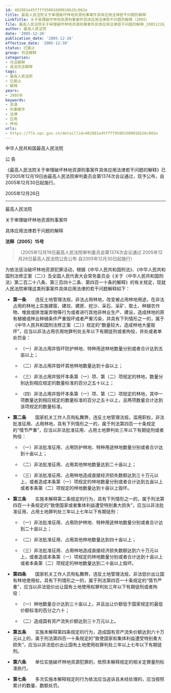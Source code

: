 ```yaml
---
id: 402881e45ffff95001600016b26c002e
title: 最高人民法院关于审理破坏林地资源刑事案件具体应用法律若干问题的解释
LinkTitle: 关于审理破坏林地资源刑事案件具体应用法律若干问题的解释（2005）
file: 最高人民法院关于审理破坏林地资源刑事案件具体应用法律若干问题的解释_20051226_402881e45ffff95001600016b26c002e.docx
author: 最高人民法院
date: '2005-12-26'
publication_date: '2005-12-26'
effective_date: '2005-12-30'
status: 已废止
group: 司法解释
categories:
- 司法解释
- 高法司法解释
tags:
- 最高人民法院
- 已废止
- 解释
years:
- 2005年
keywords:
- 资源
- 刑事案件
- 法律
- 应用
- 林地
urls:
- https://flk.npc.gov.cn/detail?id=402881e45ffff95001600016b26c002e
---
```


中华人民共和国最高人民法院

公 告

《最高人民法院关于审理破坏林地资源刑事案件具体应用法律若干问题的解释》已于2005年12月19日由最高人民法院审判委员会第1374次会议通过，现予公布，自2005年12月30日起施行。

2005年12月26日

---

最高人民法院

关于审理破坏林地资源刑事案件

具体应用法律若干问题的解释

**法释〔2005〕15号**

> （2005年12月19日最高人民法院审判委员会第1374次会议通过 2005年12月26日最高人民法院公告公布 自2005年12月30日起施行）

为依法惩治破坏林地资源犯罪活动，根据《中华人民共和国刑法》、《中华人民共和国刑法修正案（二）》及全国人民代表大会常务委员会《关于〈中华人民共和国刑法〉第二百二十八条、第三百四十二条、第四百一十条的解释》的有关规定，现就人民法院审理这类刑事案件具体应用法律的若干问题解释如下：

- **第一条**　　违反土地管理法规，非法占用林地，改变被占用林地用途，在非法占用的林地上实施建窑、建坟、建房、挖沙、采石、采矿、取土、种植农作物、堆放或排泄废弃物等行为或者进行其他非林业生产、建设，造成林地的原有植被或林业种植条件严重毁坏或者严重污染，并具有下列情形之一的，属于《中华人民共和国刑法修正案（二）》规定的“数量较大，造成林地大量毁坏”，应当以非法占用农用地罪判处五年以下有期徒刑或者拘役，并处或者单处罚金：

  - （一）非法占用并毁坏防护林地、特种用途林地数量分别或者合计达到五亩以上；

  - （二）非法占用并毁坏其他林地数量达到十亩以上；

  - （三）非法占用并毁坏本条第（一）项、第（二）项规定的林地，数量分别达到相应规定的数量标准的百分之五十以上；

  - （四）非法占用并毁坏本条第（一）项、第（二）项规定的林地，其中一项数量达到相应规定的数量标准的百分之五十以上，且两项数量合计达到该项规定的数量标准。

- **第二条**　　国家机关工作人员徇私舞弊，违反土地管理法规，滥用职权，非法批准征用、占用林地，具有下列情形之一的，属于刑法第四百一十条规定的“情节严重”，应当以非法批准征用、占用土地罪判处三年以下有期徒刑或者拘役：

  - （一）非法批准征用、占用防护林地、特种用途林地数量分别或者合计达到十亩以上；

  - （二）非法批准征用、占用其他林地数量达到二十亩以上；

  - （三）非法批准征用、占用林地造成直接经济损失数额达到三十万元以上，或者造成本条第（一）项规定的林地数量分别或者合计达到五亩以上或者本条第（二）项规定的林地数量达到十亩以上毁坏。

- **第三条**　　实施本解释第二条规定的行为，具有下列情形之一的，属于刑法第四百一十条规定的“致使国家或者集体利益遭受特别重大损失”，应当以非法批准征用、占用土地罪判处三年以上七年以下有期徒刑：

  - （一）非法批准征用、占用防护林地、特种用途林地数量分别或者合计达到二十亩以上；

  - （二）非法批准征用、占用其他林地数量达到四十亩以上；

  - （三）非法批准征用、占用林地造成直接经济损失数额达到六十万元以上，或者造成本条第（一）项规定的林地数量分别或者合计达到十亩以上或者本条第（二）项规定的林地数量达到二十亩以上毁坏。

- **第四条**　　国家机关工作人员徇私舞弊，违反土地管理法规，非法低价出让国有林地使用权，具有下列情形之一的，属于刑法第四百一十条规定的“情节严重”，应当以非法低价出让国有土地使用权罪判处三年以下有期徒刑或者拘役：

  - （一）林地数量合计达到三十亩以上，并且出让价额低于国家规定的最低价额标准的百分之六十；

  - （二）造成国有资产流失价额达到三十万元以上。

- **第五条**　　实施本解释第四条规定的行为，造成国有资产流失价额达到六十万元以上的，属于刑法第四百一十条规定的“致使国家和集体利益遭受特别重大损失”，应当以非法低价出让国有土地使用权罪判处三年以上七年以下有期徒刑。

- **第六条**　　单位实施破坏林地资源犯罪的，依照本解释规定的相关定罪量刑标准执行。

- **第七条**　　多次实施本解释规定的行为依法应当追诉且未经处理的，应当按照累计的数量、数额处罚。
